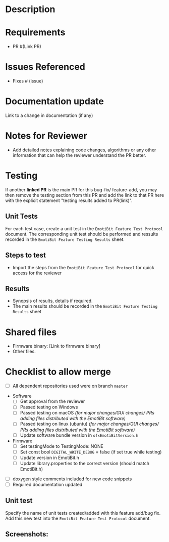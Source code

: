 # Description
<!--- Describe your changes in detail -->

# Requirements
- PR #(Link PR)


# Issues Referenced
<!-- If Any -->
- Fixes # (issue)

# Documentation update
Link to a change in documentation (if any)

# Notes for Reviewer
- Add detailed notes explaining code changes, algorithms or any other information that can help the reviewer understand the PR better.

# Testing
<!--- The testing results should be added to the main PR behind this bug-fix/ feature-add -->
If another **linked PR** is the main PR for this bug-fix/ feature-add, you may then remove the testing section from this PR and add the link to that PR here with the explicit statement "testing results added to PR(link)". 

## Unit Tests
For each test case, create a unit test in the `EmotiBit Feature Test Protocol` document. The corresponding unit test should be performed and ressults recorded in the `EmotiBit Feature Testing Results` sheet.

## Steps to test
- Import the steps from the `EmotiBit Feature Test Protocol` for quick access for the reviewer

## Results
- Synopsis of results, details if required.
- The main results should be recorded in the `EmotiBit Feature Testing Results` sheet

# Shared files
- Firmware binary: [Link to firmware binary]
- Other files.

# Checklist to allow merge
- [ ] All dependent repositories used were on branch `master`
- Software
  - [ ] Get approval from the reviewer
  - [ ] Passed testing on Windows
  - [ ] Passed testing on macOS *(for major changes/GUI changes/ PRs adding files distributed with the EmotiBit software)*
  - [ ] Passed testing on linux (ubuntu) *(for major changes/GUI changes/ PRs adding files distributed with the EmotiBit software)*
  - [ ] Update software bundle version in `ofxEmotiBitVersion.h`
- Firmware
  - [ ] Set testingMode to TestingMode::NONE
  - [ ] Set const bool `DIGITAL_WRITE_DEBUG` = false (if set true while testing)
  - [ ] Update version in EmotiBit.h
  - [ ] Update library.properties to the correct version (should match EmotiBit.h)
- [ ] doxygen style comments included for new code snippets
- [ ] Required documentation updated

## Unit test
Specify the name of unit tests created/added with this feature add/bug fix. Add this new test into the `EmotiBit Feature Test Protocol` document.
 

## Screenshots:
